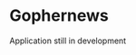 # Gophernews
Application still in development

<!-- # Setup -->
<!-- - ```sql -->
<!--     CREATE EXTENSION pgcrypto; -->
<!--   ``` -->
